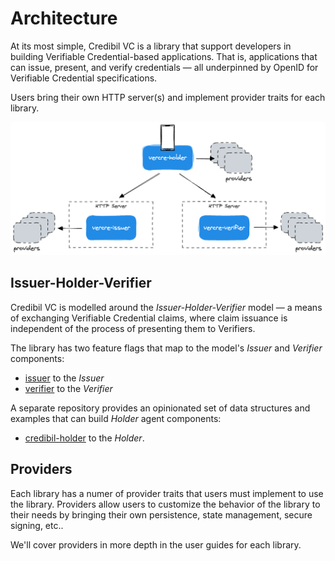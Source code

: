 # Architecture

At its most simple, Credibil VC is a library that support 
developers in building Verifiable Credential-based applications. That is, applications
that can issue, present, and verify credentials — all underpinned by OpenID for 
Verifiable Credential specifications.

Users bring their own HTTP server(s) and implement provider traits for each library.

![overview](../images/architecture.png)

## Issuer-Holder-Verifier

Credibil VC is modelled around the _Issuer-Holder-Verifier_ model — a means of exchanging 
Verifiable Credential claims, where claim issuance is independent of the process of 
presenting them to Verifiers.

The library has two feature flags that map to the model's _Issuer_ and _Verifier_ components:

- [issuer](../using/issuer/index.md) to the _Issuer_
- [verifier](../using/verifier/index.md) to the _Verifier_

A separate repository provides an opinionated set of data structures and examples that can build _Holder_ agent components:

- [credibil-holder](../using/holder/index.md) to the _Holder_.

## Providers

Each library has a numer of provider traits that users must implement to use the 
library. Providers allow users to customize the behavior of the library to their 
needs by bringing their own persistence, state management, secure signing, etc..

We'll cover providers in more depth in the user guides for each library.